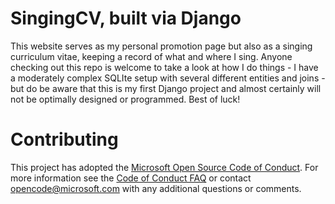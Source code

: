 # SingingCV, built via Django

This website serves as my personal promotion page but also as a singing curriculum vitae, keeping a record of what and where I sing. Anyone checking out this repo is welcome to take a look at how I do things - I have a moderately complex SQLIte setup with several different entities and joins - but do be aware that this is my first Django project and almost certainly will not be optimally designed or programmed. Best of luck!

# Contributing

This project has adopted the [Microsoft Open Source Code of Conduct](https://opensource.microsoft.com/codeofconduct/). For more information see the [Code of Conduct FAQ](https://opensource.microsoft.com/codeofconduct/faq/) or contact [opencode@microsoft.com](mailto:opencode@microsoft.com) with any additional questions or comments.
